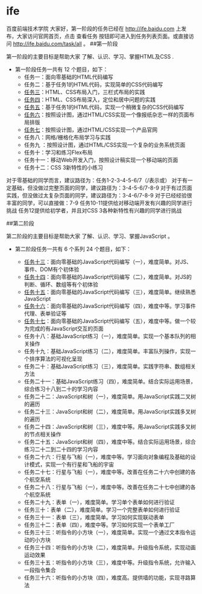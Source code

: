 # ife
百度前端技术学院
大家好，第一阶段的任务已经在 http://ife.baidu.com 上发布，大家访问官网首页，点击 查看任务 按钮即可进入到任务列表页面。或直接访问 http://ife.baidu.com/task/all 。
##第一阶段

第一阶段的主要目标是帮助大家 了解、认识、学习、掌握HTML及CSS .

- 第一阶段任务一共有 12 个题目，如下：
     - 任务一：面向零基础的HTML代码编写
     - 任务二：基于任务1的HTML代码，实现简单的CSS代码编写
  	 - [任务三](http://fanfan830.github.io/ife/03/index.html)：HTML、CSS布局入门，三栏式布局的实践
     - [任务四](http://fanfan830.github.io/ife/04/task4-flex.html)：HTML、CSS布局深入，定位和居中问题的实践
     - [任务五](http://fanfan830.github.io/ife/05/task05.html)：基于任务1的HTML代码，实现一个稍微复杂的CSS代码编写
     - [任务六](http://fanfan830.github.io/ife/06/task06.html)：按照设计图，通过HTML/CSS实现一个像报纸杂志一样的页面布局排版
     - [任务七](http://fanfan830.github.io/ife/07/task07.html)：按照设计图，通过HTML/CSS实现一个产品官网
     - 任务八：网格/栅格化布局学习与实践
     - 任务九 ：按照设计图，通过HTML/CSS实现一个复杂的业务系统页面
     - 任务十：学习和练习Flex布局
     - 任务十一：移动Web开发入门，按照设计稿实现一个移动端的页面
     - 任务十二：CSS 3新特性的小练习

对于零基础的同学而言，建议路径为：任务1-2-3-4-5-6/7（/表示或）
对于有一定基础，但没做过完整页面的同学，建议路径为：3-4-5-6/7-8-9
对于有过页面实践，但没做过太复杂页面的同学，建议路径为：3-4-6/7-8-9
对于已经经验很丰富的同学，可以直接做：7-9
任务10-11提供给对移动端开发有兴趣的同学进行挑战
任务12提供给初学者，并且对CSS 3各种新特性有兴趣的同学进行挑战

##第二阶段

第二阶段的主要目标是帮助大家 了解、认识、学习、掌握JavaScript 。

- 第二阶段任务一共有 6 个系列 24 个题目，如下：

  - [任务十三](http://fanfan830.github.io/ife/13/task13.html)：面向零基础的JavaScript代码编写（一），难度简单。对JS、事件、DOM有个初体验
  - [任务十四](http://fanfan830.github.io/ife/14/task14.html)：面向零基础的JavaScript代码编写（二），难度简单。对JS的判断、循环、数组等有个初体验
  - [任务十五](http://fanfan830.github.io/ife/15/task15.html)：面向零基础的JavaScript代码编写（三），难度简单。继续熟悉JavaScript
  - [任务十六](http://fanfan830.github.io/ife/16/task16.html)：面向零基础的JavaScript代码编写（四），难度中等。学习事件代理、表单验证等
  - [任务十七](http://fanfan830.github.io/ife/17/task17.html)：面向零基础的JavaScript代码编写（五），难度中等。做一个较为完成的有JavaScript交互的页面
  - 任务十八：基础JavaScript练习（一），难度简单。实现一个基本队列的相关操作
  - 任务十九：基础JavaScript练习（二），难度简单。丰富队列操作，实现一个排序算法的可视化呈现
  - 任务二十：基础JavaScript练习（三），难度简单。实践字符串、数组相关方法
  - 任务二十一：基础JavaScript练习（四），难度简单。结合实际运用场景，综合练习十八到二十的学习内容
  - 任务二十二：JavaScript和树（一），难度简单。用JavaScript实践二叉树的遍历
  - 任务二十三：JavaScript和树（二），难度简单。用JavaScript实践多叉树的遍历
  - 任务二十四：JavaScript和树（三），难度中等。用JavaScript实践多叉树的节点相关操作
  - 任务二十五：JavaScript和树（四），难度中等。结合实际运用场景，综合练习二十二到二十四的学习内容
  - 任务二十六：行星与飞船（一），难度中等。学习面向对象编程及基础的设计模式，实现一个有行星和飞船的宇宙
  - 任务二十七：行星与飞船（一），难度中等。改善在任务二十六中创建的各个航空系统
  - 任务二十八：行星与飞船（一），难度中等。改善在任务二十七中创建的各个航空系统
  - 任务二十九：表单（一），难度简单。学习单个表单如何进行验证
  - 任务三十：表单（二），难度简单。学习一个完整表单如何进行验证
  - 任务三十一：表单（三），难度简单。学习如何实现联动表单
  - 任务三十二：表单（四），难度中等。学习如何实现一个表单工厂
  - 任务三十三：听指令的小方块（一），难度简单。实现一个通过文本指令运动的小方块
  - 任务三十四：听指令的小方块（二），难度简单。升级指令系统，实现动画运动效果
  - 任务三十五：听指令的小方块（三），难度中等。升级指令系统，允许输入一段指令集合
  - 任务三十六：听指令的小方块（四），难度高。提供墙的功能，实现寻路算法

